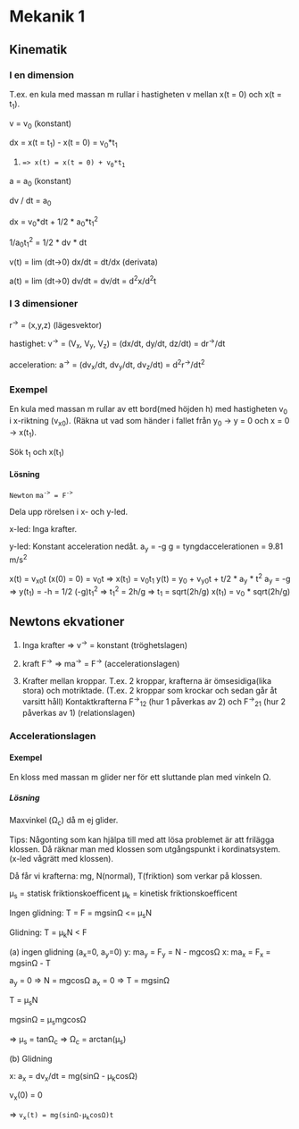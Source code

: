 # Mekanik 1

## Kinematik

### I en dimension

T.ex. en kula med massan m rullar i hastigheten v mellan x(t = 0) och x(t = t<sub>1</sub>).

v = v<sub>0</sub> (konstant)

dx = x(t = t<sub>1</sub>) - x(t = 0) = v<sub>0</sub>*t<sub>1</sub>

1. `=> x(t) = x(t = 0) + v`<sub>`0`</sub>`*t`<sub>`1`</sub>` `

a = a<sub>0</sub> (konstant)

dv / dt = a<sub>0</sub>

dx = v<sub>0</sub>*dt + 1/2 * a<sub>0</sub>*t<sub>1</sub><sup>2</sup>

1/a<sub>0</sub>t<sub>1</sub><sup>2</sup> = 1/2 * dv * dt

v(t) = lim (dt->0) dx/dt = dt/dx (derivata)

a(t) = lim (dt->0) dv/dt = dv/dt = d<sup>2</sup>x/d<sup>2</sup>t


### I 3 dimensioner

r<sup>-></sup> = (x,y,z)
(lägesvektor)

hastighet: v<sup>-></sup> = (V<sub>x</sub>, V<sub>y</sub>, V<sub>z</sub>) = (dx/dt, dy/dt, dz/dt) = dr<sup>-></sup>/dt

acceleration: a<sup>-></sup> = (dv<sub>x</sub>/dt, dv<sub>y</sub>/dt, dv<sub>z</sub>/dt) = d<sup>2</sup>r<sup>-></sup>/dt<sup>2</sup>

### Exempel

En kula med massan m rullar av ett bord(med höjden h) med hastigheten v<sub>0</sub> i x-riktning (v<sub>x0</sub>). (Räkna ut vad som händer i fallet från y<sub>0</sub> -> y = 0 och x = 0 -> x(t<sub>1</sub>).

Sök t<sub>1</sub> och x(t<sub>1</sub>)

#### Lösning

`Newton`
`ma`<sup>`->`</sup>` = F`<sup>`->`</sup>` `

Dela upp rörelsen i x- och y-led.

x-led: Inga krafter.

y-led: Konstant acceleration nedåt.
a<sub>y</sub> = -g
g = tyngdaccelerationen = 9.81 m/s<sup>2</sup>

x(t) = v<sub>x0</sub>t (x(0) = 0)
= v<sub>0</sub>t
=> x(t<sub>1</sub>) = v<sub>0</sub>t<sub>1</sub>
y(t) = y<sub>0</sub> + v<sub>y0</sub>t + t/2 * a<sub>y</sub> * t<sup>2</sup>
a<sub>y</sub> = -g =>
y(t<sub>1</sub>) = -h = 1/2 (-g)t<sub>1</sub><sup>2</sup>
=> t<sub>1</sub><sup>2</sup> = 2h/g => t<sub>1</sub> = sqrt(2h/g)
x(t<sub>1</sub>) = v<sub>0</sub> * sqrt(2h/g)

## Newtons ekvationer

1. Inga krafter => v<sup>-></sup> = konstant
(tröghetslagen)

2. kraft F<sup>-></sup> => ma<sup>-></sup> = F<sup>-></sup>
(accelerationslagen)

3. Krafter mellan kroppar. T.ex. 2 kroppar, krafterna är ömsesidiga(lika stora) och motriktade.
(T.ex. 2 kroppar som krockar och sedan går åt varsitt håll)
Kontaktkrafterna F<sup>-></sup><sub>12</sub> (hur 1 påverkas av 2) och F<sup>-></sup><sub>21</sub> (hur 2 påverkas av 1)
(relationslagen)

### Accelerationslagen

#### Exempel
En kloss med massan m glider ner för ett sluttande plan med vinkeln Ω.

##### Lösning
Maxvinkel (Ω<sub>c</sub>) då m ej glider.

Tips: Någonting som kan hjälpa till med att lösa problemet är att frilägga klossen. Då räknar man med klossen som utgångspunkt i kordinatsystem. (x-led vågrätt med klossen).

Då får vi krafterna: mg, N(normal), T(friktion) som verkar på klossen.

µ<sub>s</sub> = statisk friktionskoefficent
µ<sub>k</sub> = kinetisk friktionskoefficent

Ingen glidning: T = F = mgsinΩ <= µ<sub>s</sub>N

Glidning: T = µ<sub>k</sub>N < F

(a) ingen glidning (a<sub>x</sub>=0, a<sub>y</sub>=0)
y: ma<sub>y</sub> = F<sub>y</sub> = N - mgcosΩ
x: ma<sub>x</sub> = F<sub>x</sub> = mgsinΩ - T

a<sub>y</sub> = 0 => N = mgcosΩ
a<sub>x</sub> = 0 => T = mgsinΩ

T = µ<sub>s</sub>N

mgsinΩ = µ<sub>s</sub>mgcosΩ

=> µ<sub>s</sub> = tanΩ<sub>c</sub> => Ω<sub>c</sub> = arctan(µ<sub>s</sub>)

(b) Glidning

x: a<sub>x</sub> = dv<sub>x</sub>/dt = mg(sinΩ - µ<sub>k</sub>cosΩ)

v<sub>x</sub>(0) = 0

=> `v`<sub>`x`</sub>`(t) = mg(sinΩ-µ`<sub>`k`</sub>`cosΩ)t`

